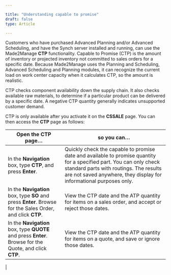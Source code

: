 ```yaml
---

title: "Understanding capable to promise"
draft: false
type: Article

---
```


Customers who have purchased Advanced Planning and/or Advanced Scheduling, and have the Synch server installed and running, can use the Made2Manage **CTP** functionality. Capable to Promise (CTP) is the amount of inventory or projected inventory not committed to sales orders for a specific date. Because Made2Manage uses the Planning and Scheduling, Advanced Scheduling and Planning modules, it can recognize the current load on work center capacity when it calculates CTP, so the amount is realistic.

CTP checks component availability down the supply chain. It also checks available raw materials, to determine if a particular product can be delivered by a specific date. A negative CTP quantity generally indicates unsupported customer demand.

CTP is only available after you activate it on the **CSSALE** page. You can then access the **CTP** page as follows:

| Open the CTP page…                                                                                         | so you can…                                                                                                                                                                                                                          |
|------------------------------------------------------------------------------------------------------------|--------------------------------------------------------------------------------------------------------------------------------------------------------------------------------------------------------------------------------------|
| In the **Navigation** box, type **CTP**, and press **Enter**.                                              | Quickly check the capable to promise date and available to promise quantity for a specified part. You can only check standard parts with routings. The results are not saved anywhere, they display for informational purposes only. |
| In the **Navigation** box, type **SO** and press **Enter**. Browse for the Sales Order, and click **CTP**. | View the CTP date and the ATP quantity for items on a sales order, and accept or reject those dates.                                                                                                                                 |
| In the **Navigation** box, type **QUOTE** and press **Enter**. Browse for the Quote, and click **CTP**.    | View the CTP date and the ATP quantity for items on a quote, and save or ignore those dates.                                                                                                                                         |
|

​